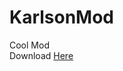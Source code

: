 # KarlsonMod

Cool Mod
<br>
Download <a href="https://github.com/karlsonmodding/KarlsonMod/releases/download/Mods/KarlsonMod.dll">Here</a>
